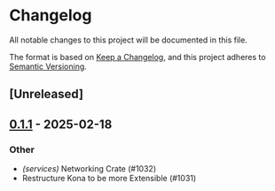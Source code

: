 # Changelog

All notable changes to this project will be documented in this file.

The format is based on [Keep a Changelog](https://keepachangelog.com/en/1.0.0/),
and this project adheres to [Semantic Versioning](https://semver.org/spec/v2.0.0.html).

## [Unreleased]

## [0.1.1](https://github.com/succinctlabs/kona/compare/kona-providers-alloy-v0.1.0...kona-providers-alloy-v0.1.1) - 2025-02-18

### Other

- *(services)* Networking Crate (#1032)
- Restructure Kona to be more Extensible (#1031)
